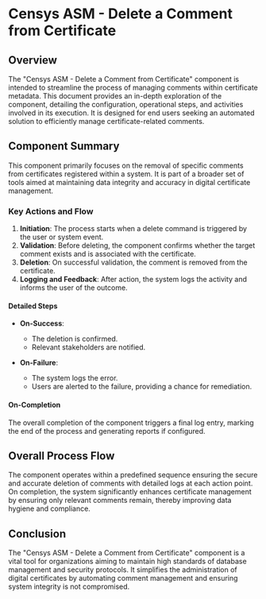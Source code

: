 # Censys ASM - Delete a Comment from Certificate

## Overview
The "Censys ASM - Delete a Comment from Certificate" component is intended to streamline the process of managing comments within certificate metadata. This document provides an in-depth exploration of the component, detailing the configuration, operational steps, and activities involved in its execution. It is designed for end users seeking an automated solution to efficiently manage certificate-related comments.

## Component Summary
This component primarily focuses on the removal of specific comments from certificates registered within a system. It is part of a broader set of tools aimed at maintaining data integrity and accuracy in digital certificate management.

### Key Actions and Flow
1. **Initiation**: The process starts when a delete command is triggered by the user or system event.
2. **Validation**: Before deleting, the component confirms whether the target comment exists and is associated with the certificate.
3. **Deletion**: On successful validation, the comment is removed from the certificate.
4. **Logging and Feedback**: After action, the system logs the activity and informs the user of the outcome.

#### Detailed Steps
- **On-Success**:
  - The deletion is confirmed.
  - Relevant stakeholders are notified.
  
- **On-Failure**:
  - The system logs the error.
  - Users are alerted to the failure, providing a chance for remediation.

#### On-Completion
The overall completion of the component triggers a final log entry, marking the end of the process and generating reports if configured.

## Overall Process Flow
The component operates within a predefined sequence ensuring the secure and accurate deletion of comments with detailed logs at each action point. On completion, the system significantly enhances certificate management by ensuring only relevant comments remain, thereby improving data hygiene and compliance.

## Conclusion
The "Censys ASM - Delete a Comment from Certificate" component is a vital tool for organizations aiming to maintain high standards of database management and security protocols. It simplifies the administration of digital certificates by automating comment management and ensuring system integrity is not compromised.
